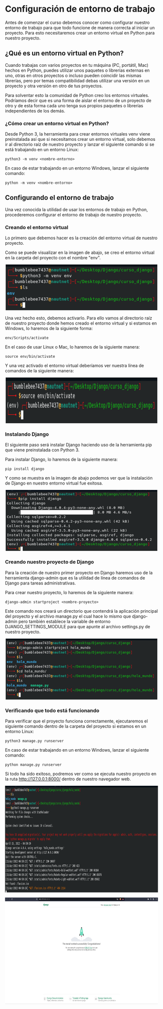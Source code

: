 # Configuración de entorno de trabajo

Antes de comenzar el curso debemos conocer como configurar nuestro entorno de trabajo para que todo funcione de manera correcta al iniciar un proyecto. Para esto necesitaremos crear un entorno virtual en Python para nuestro proyecto.

## ¿Qué es un entorno virtual en Python?
Cuando trabajas con varios proyectos en tu máquina (PC, portátil, Mac) hechos en Python, puedes utilizar unos paquetes o librerías externas en uno, otras en otros proyectos o incluso pueden coincidir las mismas librerías, pero por temas compatibilidad debas utilizar una versión en un proyecto y otra versión en otro de tus proyectos.

Para solventar esto la comunidad de Python creo los entornos virtuales. Podríamos decir que es una forma de aislar el entorno de un proyecto de otro y de esta forma cada uno tenga sus propios paquetes o librerías independientes de los demás.

### ¿Cómo crear un entorno virtual en Python?
Desde Python 3, la herramienta para crear entornos virtuales venv viene preinstalada así que si necesitamos crear un entorno virtual, solo debemos ir al directorio raíz de nuestro proyecto y lanzar el siguiente comando si se está trabajando en un entorno Linux:

```
python3 -m venv <nombre-entorno>
```

En caso de estar trabajando en un entorno Windows, lanzar el siguiente comando:
```
python -m venv <nombre-entorno>
```

## Configurando el entorno de trabajo 
Una vez conocida la utilidad de usar los entornos de trabajo en Python, procederemos configurar el entorno de trabajo de nuestro proyecto.

### Creando el entorno virtual
Lo primero que debemos hacer es la creación del entorno virtual de nuestro proyecto.

Como se puede visualizar en la imagen de abajo, se creo el entorno virtual en la carpeta del proyecto con el nombre "env".

<p align="center">
  <a href="" rel="noopener">
 <img width=500px height=150px src="./assets/env.png" alt="env"></a>
</p>

Una vez hecho esto, debemos activarlo. Para ello vamos al directorio raíz de nuestro proyecto donde hemos creado el entorno virtual y si estamos en Windows, lo haremos de la siguiente forma:

```
env/Scripts/activate
```

En el caso de usar Linux o Mac, lo haremos de la siguiente manera:
```
source env/bin/activate
```

Y una vez activado el entorno virtual deberíamos ver nuestra línea de comandos de la siguiente manera:

<p align="center">
  <a href="" rel="noopener">
 <img width=500px height=150px src="./assets/activate_env.png" alt="activate env"></a>
</p>

### Instalando Django
El siguiente paso será instalar Django haciendo uso de la herramienta pip que viene preinstalada con Python 3.

Para instalar Django, lo haremos de la siguiente manera:
```
pip install django
```

Y como se muestra en la imagen de abajo podemos ver que la instalación de Django en nuestro entorno virtual fue exitosa.

<p align="center">
  <a href="" rel="noopener">
 <img width=500px height=200px src="./assets/install_django.png" alt="activate env"></a>
</p>

### Creando nuestro proyecto de Django

Para la creación de nuestro primer proyecto en Django haremos uso de la herramienta django-admin que es la utilidad de línea de comandos de Django para tareas administrativas.

Para crear nuestro proyecto, lo haremos de la siguiente manera:
```
django-admin startproject <nombre-proyecto>
```

Este comando nos creará un directorio que contendrá la aplicación principal del proyecto y el archivo manage.py el cual hace lo mismo que django-admin pero también establece la variable de entorno DJANGO_SETTINGS_MODULE para que apunte al archivo settings.py de nuestro proyecto.

<p align="center">
  <a href="" rel="noopener">
 <img width=500px height=200px src="./assets/startproject.png" alt="activate env"></a>
</p>

### Verificando que todo está funcionando

Para verificar que el proyecto funciona correctamente, ejecutaremos el siguiente comando dentro de la carpeta del proyecto si estamos en un entorno Linux:
```
python3 manage.py runserver
```

En caso de estar trabajando en un entorno Windows, lanzar el siguiente comando:
```
python manage.py runserver
```

Si todo ha sido exitoso, podremos ver como se ejecuta nuestro proyecto en la ruta http://127.0.0.1:8000/ dentro de nuestro navegador web.

<p align="center">
  <a href="" rel="noopener">
 <img width=700px height=350px src="./assets/runserver.png" alt="activate env"></a>
</p>

<p align="center">
  <a href="" rel="noopener">
 <img width=700px height=350px src="./assets/runserver_page.png" alt="activate env"></a>
</p>